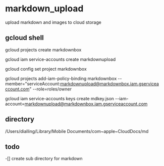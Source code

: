 # markdown_upload
upload markdown and images to cloud storage 

## gcloud shell
gcloud projects  create markdownbox


gcloud iam service-accounts create markdownupload

gcloud config set project markdownbox


gcloud projects add-iam-policy-binding markdownbox --member="serviceAccount:markdownupload@markdownbox.iam.gserviceaccount.com" --role=roles/owner

gcloud iam service-accounts keys create mdkey.json --iam-account=markdownupload@markdownbox.iam.gserviceaccount.com


## directory
/Users/dialling/Library/Mobile Documents/com~apple~CloudDocs/md


## todo

-[] create sub directory for markdown 